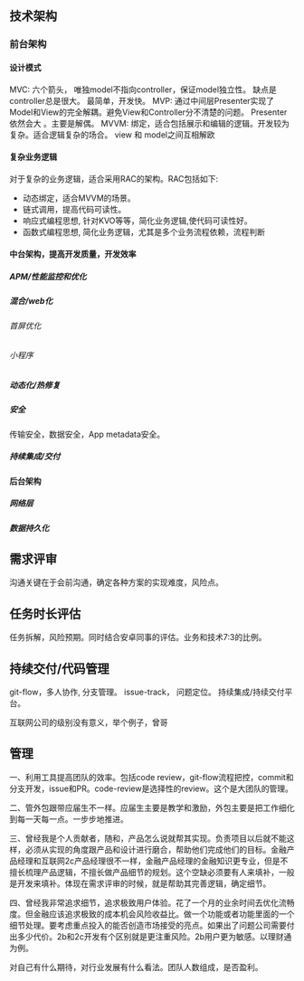 ## 技术架构

### 前台架构

#### 设计模式

MVC: 六个箭头， 唯独model不指向controller，保证model独立性。 缺点是controller总是很大。 最简单，开发快。
MVP: 通过中间层Presenter实现了Model和View的完全解耦。避免View和Controller分不清楚的问题。 Presenter依然会大 。主要是解偶。
MVVM: 绑定，适合包括展示和编辑的逻辑。开发较为复杂。适合逻辑复杂的场合。 view 和 model之间互相解欧

#### 复杂业务逻辑

对于复杂的业务逻辑，适合采用RAC的架构。RAC包括如下:

- 动态绑定，适合MVVM的场景。
- 链式调用，提高代码可读性。
- 响应式编程思想, 针对KVO等等，简化业务逻辑,使代码可读性好。
- 函数式编程思想, 简化业务逻辑，尤其是多个业务流程依赖，流程判断

#### 中台架构，提高开发质量，开发效率

##### APM/性能监控和优化
##### 混合/web化

###### 首屏优化

###### 小程序

##### 动态化/热修复
##### 安全

传输安全，数据安全，App metadata安全。

##### 持续集成/交付

#### 后台架构

##### 网络层

##### 数据持久化



## 需求评审

沟通关键在于会前沟通，确定各种方案的实现难度，风险点。

## 任务时长评估

任务拆解，风险预期。同时结合安卓同事的评估。业务和技术7:3的比例。

## 持续交付/代码管理

git-flow，多人协作, 分支管理。
issue-track， 问题定位。
持续集成/持续交付平台。

互联网公司的级别没有意义，举个例子，曾哥


## 管理


一、利用工具提高团队的效率。包括code review，git-flow流程把控，commit和分支开发，issue和PR。code-review是选择性的review。这个是大团队的管理。

二、管外包跟带应届生不一样。应届生主要是教学和激励，外包主要是把工作细化到每一天每一点。一步步地推进。

三、曾经我是个人贡献者，随和，产品怎么说就帮其实现。负责项目以后就不能这样，必须从实现的角度跟产品和设计进行磨合，帮助他们完成他们的目标。金融产品经理和互联网2c产品经理很不一样，金融产品经理的金融知识更专业，但是不擅长梳理产品逻辑，不擅长做产品细节的规划。这个空缺必须要有人来填补，一般是开发来填补。体现在需求评审的时候，就是帮助其完善逻辑，确定细节。

四、曾经我非常追求细节，追求极致用户体验。花了一个月的业余时间去优化流畅度。但金融应该追求极致的成本机会风险收益比。做一个功能或者功能里面的一个细节处理。要考虑重点投入的能否创造市场接受的亮点。如果出了问题公司需要付出多少代价。2b和2c开发有个区别就是更注重风险。2b用户更为敏感。以理财通为例。

对自己有什么期待，对行业发展有什么看法。团队人数组成，是否盈利。
